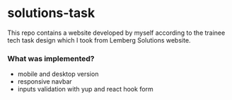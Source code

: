 # solutions-task
This repo contains a website developed by myself according to the trainee tech task design 
which I took from Lemberg Solutions website.

### What was implemented?
- mobile and desktop version
- responsive navbar
- inputs validation with yup and react hook form
